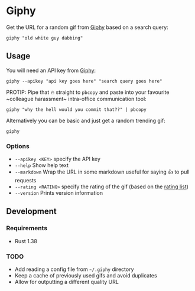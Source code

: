 # Giphy

Get the URL for a random gif from [Giphy](https://giphy.com/) based on a search query:

```shell
giphy "old white guy dabbing"
```

## Usage

You will need an API key from [Giphy](https://developers.giphy.com/):

```shell
giphy --apikey "api key goes here" "search query goes here"
```

PROTIP: Pipe that 🔥 straight to `pbcopy` and paste into your favourite ~colleague harassment~ intra-office communication tool:

```shell
giphy "why the hell would you commit that??" | pbcopy
```

Alternatively you can be basic and just get a random trending gif:

```shell
giphy
```

### Options

* `--apikey <KEY>` specify the API key
* `--help` Show help text
* `--markdown` Wrap the URL in some markdown useful for saying 👍 to pull requests
* `--rating <RATING>` specify the rating of the gif (based on the [rating list](https://developers.giphy.com/docs/optional-settings/#rating))
* `--version` Prints version information

## Development

### Requirements

* Rust 1.38

### TODO

* Add reading a config file from `~/.giphy` directory
* Keep a cache of previously used gifs and avoid duplicates
* Allow for outputting a different quality URL
